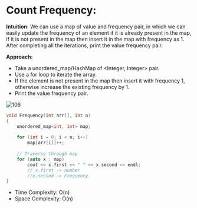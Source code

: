 # Count Frequency:

**Intuition:** We can use a map of value and frequency pair, in which we can easily update the frequency of an element if it is already present in the map, if it is not present in the map then insert it in the map with frequency as 1. After completing all the iterations, print the value frequency pair.

**Approach:**
-   Take a unordered_map/HashMap of <Integer, Integer> pair.
-   Use a for loop to iterate the array.
-   If the element is not present in the map then insert it with frequency 1, otherwise increase the existing frequency by 1.
-   Print the value frequency pair.

![106](https://github.com/IshaanAdarsh/TIL/assets/100434702/5b3f58fb-c169-4adb-b611-24087166c6c8)

```c++
void Frequency(int arr[], int n)
{
    unordered_map<int, int> map;
 
    for (int i = 0; i < n; i++)
        map[arr[i]]++;
 
    // Traverse through map
    for (auto x : map)
        cout << x.first << " " << x.second << endl;
        // x.first -> number 
        //x.second -> Frequency
}
```

- Time Complexity: O(n)
- Space Complexity: O(n)
